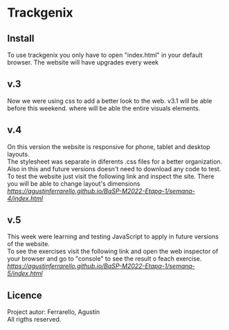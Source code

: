 # Trackgenix
## Install
To use trackgenix you only have to open "index.html" in your default browser.
The website will have upgrades every week

## v.3
Now we were using css to add a better look to the web. v3.1 will be able before this weekend. where will be able the entire visuals elements.
## v.4
On this version the website is responsive for phone, tablet and desktop layouts.   
The stylesheet was separate in diferents .css files for a better organization.  
Also in this and future versions doesn't need to download any code to test.   
To test the website just visit the following link and inspect the site. There you will be able to change layout's dimensions     
*https://agustinferrarello.github.io/BaSP-M2022-Etapa-1/semana-4/index.html*
## v.5
This week were learning and testing JavaScript to apply in future versions of the website.  
To see the exercises visit the following link and open the web inspector of your browser and go to "console" to see the result o feach exercise.    
*https://agustinferrarello.github.io/BaSP-M2022-Etapa-1/semana-5/index.html*
## Licence
Project autor: Ferrarello, Agustín  
All rigths reserved.
